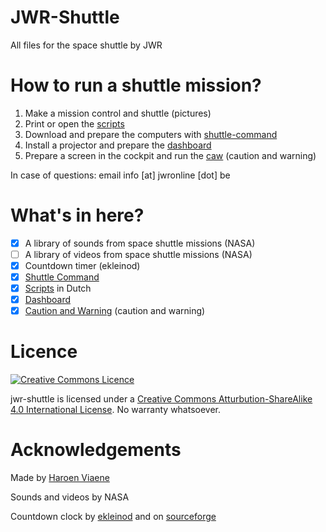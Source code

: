 # JWR-Shuttle

All files for the space shuttle by JWR

# How to run a shuttle mission?

1. Make a mission control and shuttle (pictures)
2. Print or open the [scripts](https://github.com/jwronline/scripts)
3. Download and prepare the computers with [shuttle-command](https://github.com/jwronline/shuttle-command)
4. Install a projector and prepare the [dashboard](https://github.com/jwronline/dashboard)
5. Prepare a screen in the cockpit and run the [caw](https://github.com/jwronline/caw) (caution and warning)


In case of questions: email info [at] jwronline [dot] be

# What's in here?

- [x] A library of sounds from space shuttle missions (NASA)
- [ ] A library of videos from space shuttle missions (NASA)
- [x] Countdown timer (ekleinod)
- [x] [Shuttle Command](https://www.github.com/jwronline/shuttle-command)
- [x] [Scripts](http://gh.jwronline.be/scripts) in Dutch
- [x] [Dashboard](https://github.com/jwronline/dashboard)
- [x] [Caution and Warning](https://github.com/jwronline/caw) (caution and warning)

# Licence

[![Creative Commons Licence](https://i.creativecommons.org/l/by-sa/4.0/88x31.png)](http://creativecommons.org/licenses/by-sa/4.0/)

jwr-shuttle is licensed under a [Creative Commons Atturbution-ShareAlike 4.0 International License](http://creativecommons.org/licenses/by-sa/4.0/). No warranty whatsoever.

# Acknowledgements

Made by [Haroen Viaene](https://haroen.me)

Sounds and videos by NASA

Countdown clock by [ekleinod](https://github.com/ekleinod/countdown) and on [sourceforge](http://sourceforge.net/projects/countdown/)
